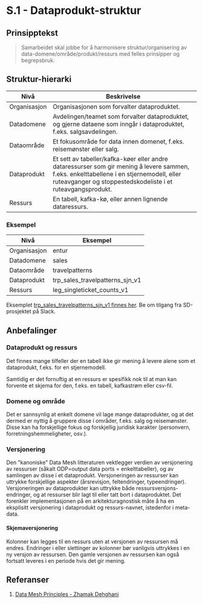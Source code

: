 # S.1 - Dataprodukt-struktur

## Prinsipptekst

> Samarbeidet skal jobbe for å harmonisere struktur/organisering av data-domene/område/produkt/ressurs med felles prinsipper og begrepsbruk.

## Struktur-hierarki

| Nivå | Beskrivelse | 
| ------- | ------- |
| Organisasjon | Organisasjonen som forvalter dataproduktet. |
| Datadomene | Avdelingen/teamet som forvalter dataproduktet, og gjerne dataene som inngår i dataproduktet, f.eks. salgsavdelingen. |
| Dataområde | Et fokusområde for data innen domenet, f.eks. reisemønster eller salg. |
| Dataprodukt | Et sett av tabeller/kafka-køer eller andre dataressurser som gir mening å levere sammen, f.eks. enkelttabellene i en stjernemodell, eller ruteavganger og stoppestedskodeliste i et ruteavgangsprodukt. |
| Ressurs | En tabell, kafka-kø, eller annen lignende dataressurs. |

### Eksempel

| Nivå | Eksempel | 
| ------- | ------- |
| Organisasjon | entur |
| Datadomene | sales |
| Dataområde | travelpatterns |
| Dataprodukt | trp_sales_travelpatterns_sjn_v1 |
| Ressurs | leg_singleticket_counts_v1 |

Eksemplet [trp_sales_travelpatterns_sjn_v1 finnes her](https://github.com/entur/sd-playground/blob/main/datacatalog/catalog/orgs/entur/domains/sales/areas/travelpatterns/products/trp_sales_travelpatterns_sjn_v1/assets/leg_single_ticket_counts_v1/README.md). Be om tilgang fra SD-prosjektet på Slack.

## Anbefalinger

### Dataprodukt og ressurs

Det finnes mange tilfeller der en tabell ikke gir mening å levere alene som et dataprodukt, f.eks. for en stjernemodell.

Samtidig er det fornuftig at en ressurs er spesifikk nok til at man kan forvente et skjema for den, f.eks. en tabell, kafkastrøm eller csv-fil.

### Domene og område

Det er sannsynlig at enkelt domene vil lage mange dataprodukter, og at det dermed er nyttig å gruppere disse i områder, f.eks. salg og reisemønster. Disse kan ha forskjellige fokus og forskjellig juridisk karakter (personvern, forretningshemmeligheter, osv.).

### Versjonering

Den "kanoniske" Data Mesh litteraturen vektlegger verdien av versjonering av ressurser (såkalt ODP=output data ports = enkelttabeller), og av samlingen av disse i et dataprodukt. Versjoneringen av ressurser kan uttrykke forskjellige aspekter (årsrevisjon, feltendringer, typeendringer). Versjoneringen av dataprodukter kan uttrykke både ressursversjons-endringer, og at ressurser blir lagt til eller tatt bort i dataproduktet. Det forenkler implementasjonen på en arkitekturagnostisk måte å ha en eksplisitt versjonering i dataprodukt og ressurs-navnet, istedenfor i meta-data.

#### Skjemaversjonering

Kolonner kan legges til en ressurs uten at versjonen av ressursen må endres. Endringer i eller slettinger av kolonner bør vanligvis uttrykkes i en ny versjon av ressursen. Den gamle versjonen av ressursen kan også fortsatt leveres i en periode hvis det gir mening.

## Referanser

1. [Data Mesh Principles - Zhamak Dehghani](https://martinfowler.com/articles/data-mesh-principles.html)


